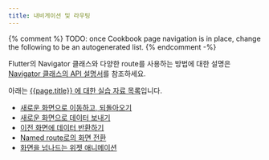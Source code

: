```yaml
---
title: 내비게이션 및 라우팅
---
```


{% comment %}
TODO: once Cookbook page navigation is in place, change the following to be an autogenerated list.
{% endcomment -%}

Flutter의 Navigator 클래스와 다양한 route를 사용하는 방법에 대한 설명은 [Navigator 클래스의 API 설명서]({{site.api}}/flutter/widgets/Navigator-class.html)를 참조하세요.

아래는 [{{page.title}} 에 대한 실습 자료 목록][cookbook]입니다.
* [새로운 화면으로 이동하고, 되돌아오기](/docs/cookbook/navigation/navigation-basics)
* [새로운 화면으로 데이터 보내기](/docs/cookbook/navigation/passing-data)
* [이전 화면에 데이터 반환하기](/docs/cookbook/navigation/returning-data)
* [Named route로의 화면 전환](/docs/cookbook/navigation/named-routes)
* [화면을 넘나드는 위젯 애니메이션](/docs/cookbook/navigation/hero-animations)

[cookbook]: /docs/cookbook#navigation

